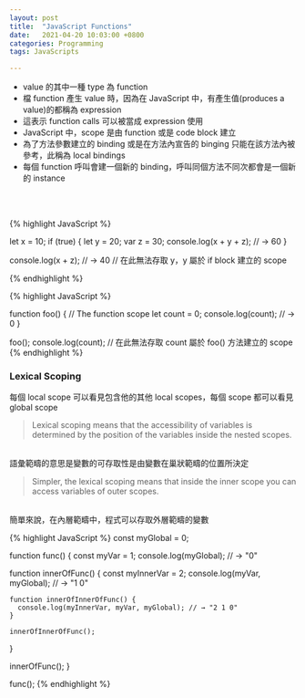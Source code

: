 ```yaml
---
layout: post
title:  "JavaScript Functions"
date:   2021-04-20 10:03:00 +0800
categories: Programming
tags: JavaScripts

---
```


- value 的其中一種 type 為 function
- 檔 function 產生 value 時，因為在 JavaScript 中，有產生值(produces a value)的都稱為 expression
- 這表示 function calls 可以被當成 expression 使用
- JavaScript 中，scope 是由 function 或是 code block 建立 
- 為了方法參數建立的 binding 或是在方法內宣告的 binging 只能在該方法內被參考，此稱為 local bindings
- 每個 function 呼叫會建一個新的 binding，呼叫同個方法不同次都會是一個新的 instance
<br>  
<br>   

{% highlight JavaScript %}

let x = 10;
if (true) {
  let y = 20;
  var z = 30;
  console.log(x + y + z);
  // → 60
}

console.log(x + z); // → 40
// 在此無法存取 y，y 屬於 if block 建立的 scope

{% endhighlight %}

{% highlight JavaScript %}

function foo() {
  // The function scope
  let count = 0;
  console.log(count); // → 0
}

foo();
console.log(count); // 在此無法存取 count 屬於 foo() 方法建立的 scope
{% endhighlight %}

### Lexical Scoping

每個 local scope 可以看見包含他的其他 local scopes，每個 scope 都可以看見 global scope

> Lexical scoping means that the accessibility of variables is determined by the position of the variables inside the nested scopes.
<br/>
語彙範疇的意思是變數的可存取性是由變數在巢狀範疇的位置所決定

> Simpler, the lexical scoping means that inside the inner scope you can access variables of outer scopes.
<br/>
簡單來說，在內層範疇中，程式可以存取外層範疇的變數

{% highlight JavaScript %}
const myGlobal = 0;

function func() {
  const myVar = 1;
  console.log(myGlobal); // → "0"

  function innerOfFunc() {
    const myInnerVar = 2;
    console.log(myVar, myGlobal); // → "1 0"

    function innerOfInnerOfFunc() {
      console.log(myInnerVar, myVar, myGlobal); // → "2 1 0"
    }

    innerOfInnerOfFunc();
  }

  innerOfFunc();
}

func();
{% endhighlight %}
